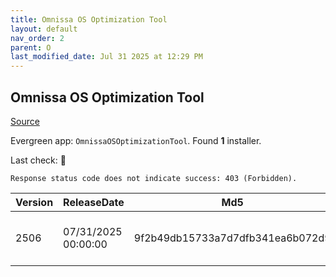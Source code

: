 ```yaml
---
title: Omnissa OS Optimization Tool
layout: default
nav_order: 2
parent: O
last_modified_date: Jul 31 2025 at 12:29 PM
---
```


## Omnissa OS Optimization Tool

[Source](https://customerconnect.omnissa.com/downloads/info/slug/desktop_end_user_computing/os_optimization_tool/2412)

Evergreen app: `OmnissaOSOptimizationTool`. Found **1** installer.

Last check: 🔴
```
Response status code does not indicate success: 403 (Forbidden).
```

| Version | ReleaseDate         | Md5                              | Sha256                                                           | Size      | Type | URI                                                                                                                                                                                                                                                                          |
| ------- | ------------------- | -------------------------------- | ---------------------------------------------------------------- | --------- | ---- | ---------------------------------------------------------------------------------------------------------------------------------------------------------------------------------------------------------------------------------------------------------------------------- |
| 2506    | 07/31/2025 00:00:00 | 9f2b49db15733a7d7dfb341ea6b072d9 | 932e193e5ba8034670cd39b4df1ba9f96a532312a3b063e4e14ef6eb40ed6fdd | 226.76 KB | zip  | [https://download2.omnissa.com/software/CART_OSOT_1_2_MDTP_2506/OmnissaHorizonOSOptimizationMDTPlugin-x86_64-1.2.2506.16600126121.zip](https://download2.omnissa.com/software/CART_OSOT_1_2_MDTP_2506/OmnissaHorizonOSOptimizationMDTPlugin-x86_64-1.2.2506.16600126121.zip) |
